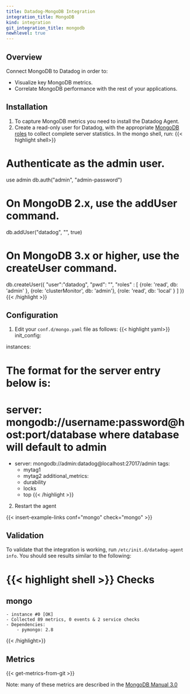 ```yaml
---
title: Datadog-MongoDB Integration
integration_title: MongoDB
kind: integration
git_integration_title: mongodb
newhlevel: true
---
```

## Overview

Connect MongoDB to Datadog in order to:

* Visualize key MongoDB metrics.
* Correlate MongoDB performance with the rest of your applications.


## Installation

1.  To capture MongoDB metrics you need to install the Datadog Agent.
2.  Create a read-only user for Datadog, with the appropriate [MongoDB roles](https://docs.mongodb.com/manual/reference/built-in-roles/) to collect complete server statistics. In the mongo shell, run:
{{< highlight shell>}}
# Authenticate as the admin user.
use admin
db.auth("admin", "admin-password")

# On MongoDB 2.x, use the addUser command.
db.addUser("datadog", "<UNIQUEPASSWORD>", true)

# On MongoDB 3.x or higher, use the createUser command.
db.createUser({
"user":"datadog",
  "pwd": "<UNIQUEPASSWORD>",
  "roles" : [
    {role: 'read', db: 'admin' },
    {role: 'clusterMonitor', db: 'admin'},
    {role: 'read', db: 'local' }
  ]
})
{{< /highlight >}}

## Configuration

1.  Edit your `conf.d/mongo.yaml` file as follows:
{{< highlight yaml>}}
init_config:

instances:
  # The format for the server entry below is:
  # server: mongodb://username:password@host:port/database where database will default to admin
  - server: mongodb://admin:datadog@localhost:27017/admin
    tags:
      - mytag1
      - mytag2
    additional_metrics:
      - durability
      - locks
      - top
{{< /highlight >}}

2.  Restart the agent

{{< insert-example-links conf="mongo" check="mongo" >}}

## Validation

To validate that the integration is working, run ```/etc/init.d/datadog-agent info```. You should see results similar to the following:

{{< highlight shell >}}
Checks
======

  mongo
  -----
    - instance #0 [OK]
    - Collected 89 metrics, 0 events & 2 service checks
    - Dependencies:
        - pymongo: 2.8
{{< /highlight>}}

## Metrics

{{< get-metrics-from-git >}}

Note: many of these metrics are described in the [MongoDB Manual 3.0](https://docs.mongodb.org/manual/reference/command/dbStats/)

[1]: https://github.com/DataDog/integrations-core/blob/master/mongo/conf.yaml.example
[2]: https://github.com/DataDog/integrations-core/blob/master/mongo/check.py
